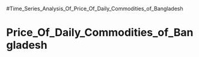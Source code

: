 #Time_Series_Analysis_Of_Price_Of_Daily_Commodities_of_Bangladesh

# Price_Of_Daily_Commodities_of_Bangladesh

